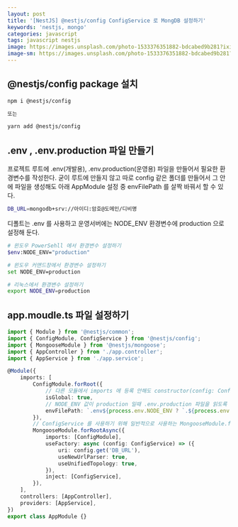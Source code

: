 ```yaml
---
layout: post
title: '[NestJS] @nestjs/config ConfigService 로 MongDB 설정하기'
keywords: 'nestjs, mongo'
categories: javascript
tags: javascript nestjs
image: https://images.unsplash.com/photo-1533376351882-bdcabed9b281?ixid=MXwxMjA3fDB8MHxwaG90by1wYWdlfHx8fGVufDB8fHw%3D&ixlib=rb-1.2.1&auto=format&fit=crop&w=1650&q=80
image-sm: https://images.unsplash.com/photo-1533376351882-bdcabed9b281?ixid=MXwxMjA3fDB8MHxwaG90by1wYWdlfHx8fGVufDB8fHw%3D&ixlib=rb-1.2.1&auto=format&fit=crop&w=1650&q=80
---
```


## @nestjs/config package 설치

```bash
npm i @nestjs/config

또는

yarn add @nestjs/config
```

## .env , .env.production 파일 만들기

프로젝트 루트에 .env(개발용), .env.production(운영용) 파일을 만들어서 필요한 환경변수를 작성한다.
굳이 루트에 만들지 않고 따로 config 같은 폴더를 만들어서 그 안에 파일을 생성해도
아래 AppModule 설정 중 envFilePath 를 살짝 바꿔서 할 수 있다.

```bash
DB_URL=mongodb+srv://아이디:암호@도메인/디비명
```

디폴트는 .env 를 사용하고 운영서버에는 NODE_ENV 환경변수에 production 으로 설정해 둔다.

```bash
# 윈도우 PowerSehll 에서 환경변수 설정하기
$env:NODE_ENV="production"

# 윈도우 커맨드창에서 환경변수 설정하기
set NODE_ENV=production

# 리눅스에서 환경변수 설정하기
export NODE_ENV=production
```

## app.moudle.ts 파일 설정하기

```typescript
import { Module } from '@nestjs/common';
import { ConfigModule, ConfigService } from '@nestjs/config';
import { MongooseModule } from '@nestjs/mongoose';
import { AppController } from './app.controller';
import { AppService } from './app.service';

@Module({
    imports: [
        ConfigModule.forRoot({
            // 다른 모듈에서 imports 에 등록 안해도 constructor(config: ConfigService){} 이렇게 가져다 쓸 수 있도록 한다.
            isGlobal: true,
            // NODE_ENV 값이 production 일때 .env.production 파일을 읽도록 설정
            envFilePath: `.env${process.env.NODE_ENV ? `.${process.env.NODE_ENV}` : ''}`,
        }),
        // ConfigService 를 사용하기 위해 일반적으로 사용하는 MongooseModule.forRoot 대신 MongooseModule.forRootAsync 로 모듈을 가져온다.
        MongooseModule.forRootAsync({
            imports: [ConfigModule],
            useFactory: async (config: ConfigService) => ({
                uri: config.get('DB_URL'),
                useNewUrlParser: true,
                useUnifiedTopology: true,
            }),
            inject: [ConfigService],
        }),
    ],
    controllers: [AppController],
    providers: [AppService],
})
export class AppModule {}
```
